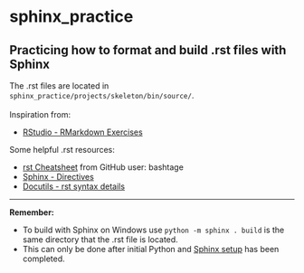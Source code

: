 # sphinx_practice
## Practicing how to format and build .rst files with Sphinx

The .rst files are located in `sphinx_practice/projects/skeleton/bin/source/`.
<br><br>
Inspiration from:
- [RStudio - RMarkdown Exercises](https://rstudio-pubs-static.s3.amazonaws.com/73285_9a3f47a31355411e91936b493bab29aa.html)

Some helpful .rst resources:
- [rst Cheatsheet](https://bashtage.github.io/sphinx-material/rst-cheatsheet/rst-cheatsheet.html) from  GitHub user: bashtage
- [Sphinx - Directives](https://www.sphinx-doc.org/en/master/usage/restructuredtext/directives.html)
- [Docutils - rst syntax details](https://docutils.sourceforge.io/docs/ref/rst/restructuredtext.html)
------ 
**Remember:**
- To build with Sphinx on Windows use `python -m sphinx . build` is the same directory that the .rst file is located.<br>
- This can only be done after initial Python and [Sphinx setup](https://www.sphinx-doc.org/en/master/) has been completed.</p>
